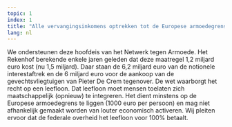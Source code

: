 ```yaml
---
topic: 1
index: 1
title: "Alle vervangingsinkomens optrekken tot de Europese armoedegrens. "
lang: nl
---
```

We ondersteunen deze hoofdeis van het Netwerk tegen Armoede. Het Rekenhof
berekende enkele jaren geleden dat deze maatregel 1,2 miljard euro kost (nu
1,5 miljard). Daar staan de 6,2 miljard euro van de notionele interestaftrek
en de 6 miljard euro voor de aankoop van de gevechtsvliegtuigen van Pieter De
Crem tegenover.
De wet waarborgt het recht op een leefloon. Dat leefloon moet mensen toelaten
zich maatschappelijk (opnieuw) te integreren. Het dient minstens op de
Europese armoedegrens te liggen (1000 euro per persoon) en mag niet
afhankelijk gemaakt worden van louter economisch activeren. Wij pleiten ervoor
dat de federale overheid het leefloon voor 100% betaalt.
